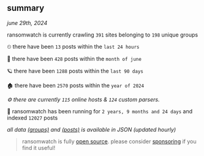 
## summary
_june 29th, 2024_

ransomwatch is currently crawling `391` sites belonging to `198` unique groups

⏲ there have been `13` posts within the `last 24 hours`

🦈 there have been `428` posts within the `month of june`

🪐 there have been `1288` posts within the `last 90 days`

🏚 there have been `2570` posts within the `year of 2024`

_⚙️ there are currently `115` online hosts & `124` custom parsers._

🦕 ransomwatch has been running for `2 years, 9 months and 24 days` and indexed `12027` posts

_all data  [(groups)](http://ransomwhat.telemetry.ltd/groups) and [(posts)](http://ransomwhat.telemetry.ltd/posts) is available in JSON (updated hourly)_

> ransomwatch is fully [open source](https://github.com/joshhighet/ransomwatch#ransomwatch--). please consider [sponsoring](https://github.com/sponsors/joshhighet) if you find it useful!
